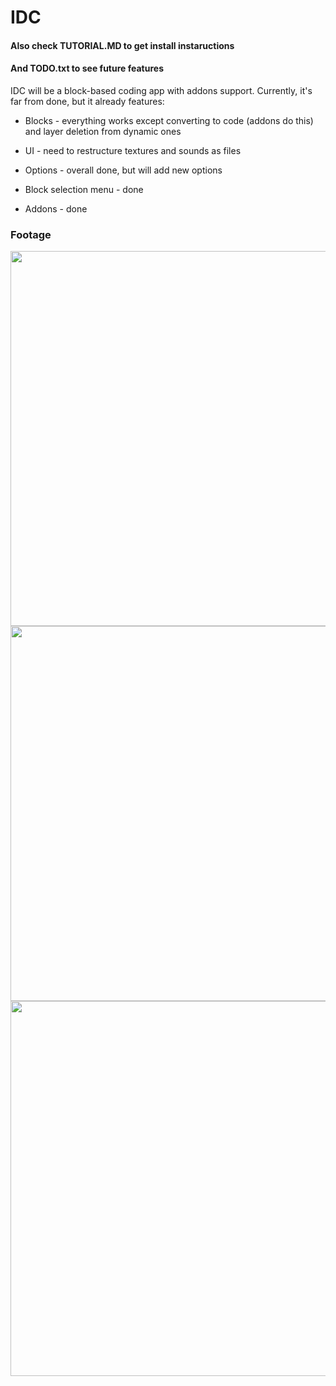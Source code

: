 # IDC

#### Also check TUTORIAL.MD to get install instaructions
#### And TODO.txt to see future features
IDC will be a block-based coding app with addons support. Currently, it's far from done, but it already features:

- Blocks - everything works except converting to code (addons do this) and layer deletion from dynamic ones

- UI - need to restructure textures and sounds as files

- Options - overall done, but will add new options

- Block selection menu - done

- Addons - done

### Footage
<p>
  <img src="https://raw.githubusercontent.com/ndrnmnk/ndrnmnk/main/IDC-screen0.png" height="600"/>
  <img src="https://raw.githubusercontent.com/ndrnmnk/ndrnmnk/main/IDC-screen1.png" height="600"/>
  <img src="https://raw.githubusercontent.com/ndrnmnk/ndrnmnk/main/IDC-customization.png" height="600"/>
</p>